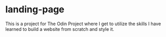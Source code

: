 # landing-page
This is a project for The Odin Project where I get to utilize the skills I have learned to build a website from scratch and style it. 